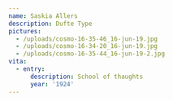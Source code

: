 ```yaml
---
name: Saskia Allers
description: Dufte Type
pictures:
  - /uploads/cosmo-16-35-46_16-jun-19.jpg
  - /uploads/cosmo-16-34-20_16-jun-19.jpg
  - /uploads/cosmo-16-35-44_16-jun-19-2.jpg
vita:
  - entry:
      description: School of thaughts
      year: '1924'
---
```


